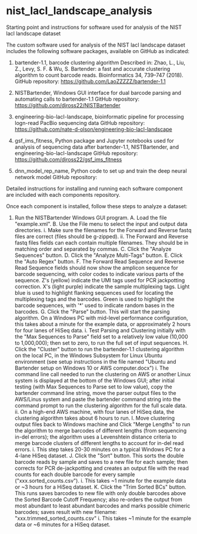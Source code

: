 # nist_lacI_landscape_analysis
Starting point and instructions for software used for analysis of the NIST lacI landscape dataset

The custom software used for analysis of the NIST lacI landscape dataset includes the following 
software packages, available on GitHub as indicated:
1. bartender-1.1, barcode clustering algorithm
		Described in: Zhao, L., Liu, Z., Levy, S. F. & Wu, S. Bartender: a fast and accurate clustering algorithm to count barcode reads. Bioinformatics 34, 739–747 (2018).
		GitHub repository: https://github.com/LaoZZZZZ/bartender-1.1
		
2. NISTBartender, Windows GUI interface for dual barcode parsing and automating calls to bartender-1.1
		GitHub repository: https://github.com/djross22/NISTBartender
		
3. engineering-bio-lacI-landscape, bioinformatic pipeline for processing logn-read PacBio sequencing data
		GitHub repository: https://github.com/nate-d-olson/engineering-bio-lacI-landscape
		
4. gsf_ims_fitness, Python package and Jupyter notebooks used for analysis of sequencing data after bartender-1.1, NISTBartender, and engineering-bio-lacI-landscape
		GitHub repository: https://github.com/djross22/gsf_ims_fitness
		
5. dnn_model_rep_name, Python code to set up and train the deep neural network model
		GitHub repository: 
		
		
Detailed instructions for installing and running each software component are included with each components repository.

Once each component is installed, follow these steps to analyze a dataset:
1. Run the NISTBartender Windows GUI program.
	A. Load the file "example.xml".
	B. Use the File menu to select the input and output data directories.
		i. Make sure the filenames for the Forward and Reverse fastq files are correct (files should be g-zipped).
		ii. The Forward and Reverse fastq files fields can each contain multiple filenames. They should be in matching order and separated by commas.
	C. Click the "Analyze Sequences" button.
	D. Click the "Analyze Multi-Tags" button.
	E. Click the "Auto Regex" button.
	F. The Forward Read Sequence and Reverse Read Sequence fields should now show the amplicon sequence for barcode sequencing,
		with color codes to indicate various parts of the sequence. 
		Z's (yellow) indicate the UMI tags used for PCR jackpotting correction.
		X's (light purple) indicate the sample multiplexing tags.
		Light blue is used to highlight flanking sequences used for locating the multiplexing tags and the barcodes.
		Green is used to highlight the barcode sequences, with '*' used to indicate random bases in the barcodes.
	G. Click the "Parse" button. This will start the parsing algorithm. On a Windows PC with mid-level performance configuration, this takes about a minute for the example data, or approximately 2 hours for four lanes of HiSeq data.
		i. Test Parsing and Clustering initially with the "Max Sequences to Parse" field set to a relatively low value (10,000 to 1,000,000); then set to zero, to run the full set of input sequences.
	H. Click the "Cluster" button to run the bartender-1.1 clustering algorithm on the local PC, in the Windows Subsystem for Linux Ubuntu environment (see setup instructions in the file named "Ubuntu and Bartender setup on Windows 10 or AWS computer.docx")
		i. The command line call needed to run the clustering on AWS or another Linux system is displayed at the bottom of the Windows GUI; after initial testing (with Max Sequences to Parse set to low value), copy the bartender command line string, move the parser output files to the AWS/Linus system and paste the bartender command string into the command prompt to run the clustering algorithm for the full scale data.
		ii. On a high-end AWS machine, with four lanes of HiSeq data, the clustering algorithm takes about 6 hours to run.
	I. Move clustering output files back to Windows machine and Click "Merge Lengths" to run the algorithm to merge barcodes of different lengths (from sequencing in-del errors); the algorithm uses a Levenshtein distance criteria to merge barcode clusters of different lengths to account for in-del read errors.
		i. This step takes 20-30 minutes on a typical Windows PC for a 4-lane HiSeq dataset.
	J. Click the "Sort" button. This sorts the double barcode reads by sample and saves to a new file for each sample; then corrects for PCR de-jackpotting and creates an output file with the read counts for each double barcode for every sample ("xxx.sorted_counts.csv").
		i. This takes ~1 minute for the example data or ~3 hours for a HiSeq dataset.
	K. Click the "Trim Sorted BCs" button. This runs saves barcodes to new file with only double barcodes above the Sorted Barcode Cutoff Frequency; also re-orders the output from most abundant to least abundant barcodes and marks possible chimeric barcodes; saves result with new filename: "xxx.trimmed_sorted_counts.csv"
		i. This takes ~1 minute for the example data or ~6 minutes for a HiSeq dataset.
		

